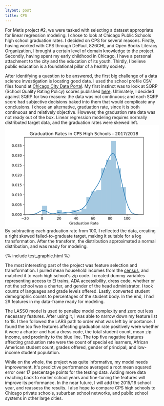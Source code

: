 ```yaml
---
layout: post
title: CPS
---
```


For Metis project #2, we were tasked with selecting a dataset appropriate for linear regression modeling.  I chose to look at Chicago Public Schools high school graduation rates.  I decided on CPS for several reasons. Firstly, having worked with CPS through DePaul, 826CHI, and Open Books Literacy Organization, I brought a certain level of domain knowledge to the project. Secondly, having spent my early childhood in Chicago, I have a personal attachment to the city and the education of its youth. Thirdly, I believe public education is a foundational pillar of a healthy society. 

After identifying a question to be answered, the first big challenge of a data science investigation is locating good data.  I used the school profile CSV files found at [Chicago City Data Portal](https://data.cityofchicago.org/). My first instinct was to look at SQRP (School Quality Rating Policy) scores published [here](https://cps.edu/SchoolData/Pages/SchoolData.aspx). Ultimately, I decided against SQRP for two reasons: the data was not continuous; and each SQRP score had subjective decisions baked into them that would complicate any conclusions.  I chose an alternative, graduation rate, since it is both continuous and relatively objective. However, the graduation rate data was not ready out of the box.  Linear regression modeling requires normally distributed target data, and the graduation rates were skewed left. ![CPS Graduation Rates](images/1-27-19/skewed_grad_rates.svg) By subtracting each graduation rate from 100, I reflected the data, creating a right skewed failed-to-graduate target, making it suitable for a log transformation. After the transform, the distribution approximated a normal distribution, and was ready for modeling.

{% include test_graphic.html %}

The most interesting part of the project was feature selection and transformation.  I pulled mean household incomes from the [census](https://factfinder.census.gov), and matched it to each high school's zip code.  I created dummy variables representing access to El trains, ADA accessibility, dress code, whether or not the school was a charter, and gender of the head administrator.  I took counts of languages and grade levels offered.  Lastly, converted student demographic counts to percentages of the student body.  In the end, I had 29 features in my data-frame ready for modeling.

The LASSO model is used to penalize model complexity and zero out less necessary features.  After using it, I was able to narrow down my feature list to 18.  I then followed the LARS path to order what was left by importance.  I found the top five features affecting  graduation rate positively were whether it were a charter and had a dress code, the total student count, mean zip income, and proximity to the blue line.  The top five negative features affecting graduation rate were the count of special ed learners, African American student count, grades offered, gender of principal, and low-income student population.

While on the whole, the project was quite informative, my model needs improvement. It's predictive performance averaged a root mean squared error over 17 percentage points for the testing data.  Adding more data reaching back to earlier school years and fine-tuning the features will improve its performance. In the near future, I will add the 2015/16 school year, and reassess the results.  I also hope to compare CPS high schools to Chicago private schools, suburban school networks, and public school systems in other large cities. 





